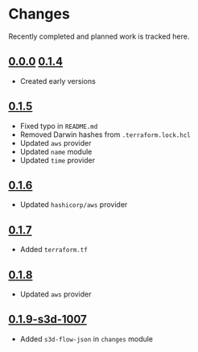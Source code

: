 # Changes
Recently completed and planned work is tracked here.

## [0.0.0](.) [0.1.4](.)
- Created early versions

## [0.1.5](.)
- Fixed typo in `README.md`
- Removed Darwin hashes from `.terraform.lock.hcl`
- Updated `aws` provider
- Updated `name` module
- Updated `time` provider

## [0.1.6](.)
- Updated `hashicorp/aws` provider

## [0.1.7](.)
- Added `terraform.tf`

## [0.1.8](.)
- Updated `aws` provider

## [0.1.9-s3d-1007](.)
- Added `s3d-flow-json` in `changes` module
